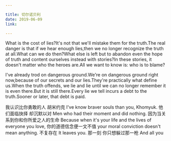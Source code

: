 ```yaml
---

title: 切尔诺贝利
date: 2019-06-09
link:

---
```


What is the cost of lies?It's not that we'll mistake them for the truth.The real danger is that if we hear enough lies,then we no longer recognize the truth at all.What can we do then?What else is left but to abandon even the hope of truth and content ourselves instead with stories?In these stories, it doesn't matter who the heroes are.All we want to know is: who is to blame?

I've already trod on dangerous ground.We're on dangerous ground right now,because of our secrets and our lies.They're practically what define us.When the truth offends, we lie and lie until we can no longer remember it is even there.But it is still there.Every lie we tell incurs a debt to the truth.Sooner or later, that debt is paid.

我认识比你勇敢的人 胡米约克
I've know braver souls than you, Khomyuk.
他们面临抉择 却沉默以对
Men who had their moment and did nothing.
因为当关系到你和你所爱之人的生命
Because when it's your life and the lives of everyone you love,
你的道德信念便一文不值
your moral conviction doesn't mean anything.
不复存在
It leaves you.
那一刻 你只想躲过那一枪
And all you
